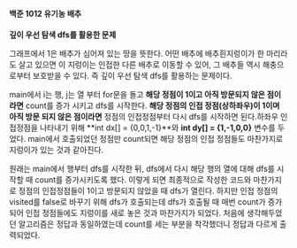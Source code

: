 #### 백준 1012 유기농 배추 ####

**깊이 우선 탐색 dfs를 활용한 문제**

 그래프에서 1은 배추가 심어져 있는 땅을 뜻한다. 어떤 배추에 배추흰지렁이가 한 마리라도 살고 있으면 이 지렁이는 인접한 다른 배추로 이동할 수 있어, 그 배추들 역시 해충으로부터 보호받을 수 있다. 즉 깊이 우선 탐색 dfs를 활용하는 문제이다.

 main에서 i는 행, j는 열 부터 for문을 돌고 **해당 정점이 1이고 아직 방문되지 않은 점이라면** count를 증가 시키고 dfs를 시작한다. **해당 정점의 인접 정점(상하좌우)이 1이며**  **아직 방문 되지 않은 점이라면** 정점의 인접정점부터 다시 dfs를 시작하면 된다.하좌우 인접정점을 나타내기 위해 **int  dx[] = {0,0,1,-1}**와 **int dy[] = {1,-1,0,0}** 변수를 두었다. main에서 호출되었던 정점만 count되면 해당 정점의 인접 정점들도 마찬가지로 지렁이가 있는 것과 같아진다.

 원래는  main에서 행부터 dfs를 시작한 뒤, dfs에서 다시 해당 행의 열에 대해 dfs를 시작할 때 count를 증가시키도록 했다. 이렇게 되면 최종적으로 작성한 코드와 마찬가지로 정점의 인접정점들이 1이고 방문되지 않았을 때 dfs가 열린다. 하지만 인접 정점의 visited를 false로 바꾸기 위해  dfs가 호출되는데 dfs가 호출될 때 매번 count가 증가되어 인접 정점들에도 지렁이를 새로 놓은 것과 마찬가지가 되었다. 처음에 생각해두었던 알고리즘은 정답과 동일하였는데 count를 세는 부분을 착각했더니 정답과 다르게 출력되었다. 
